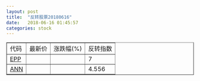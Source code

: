 ```yaml
---
layout: post
title:  "反转股票20180616"
date:   2018-06-16 01:45:57
categories: stock
---
```


<script type="text/javascript">
var stockList = []
stockList.push('gb_epp');
stockList.push('gb_ann');
</script>

<table border="1">
 <tr>
 <td>代码</td>
  <td>最新价</td>
  <td>涨跌幅(%)</td>
 <td>反转指数</td>
</tr>
  <tr id="epp"><td><a href="http://stock.finance.sina.com.cn/usstock/quotes/EPP.html" target="_blank">EPP</a></td><td></td><td></td><td>7</td></tr>
  <tr id="ann"><td><a href="http://stock.finance.sina.com.cn/usstock/quotes/ANN.html" target="_blank">ANN</a></td><td></td><td></td><td>4.556</td></tr>
</table>
